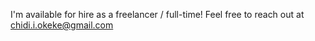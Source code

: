 I'm available for hire as a freelancer / full-time! Feel free to reach out at chidi.i.okeke@gmail.com

